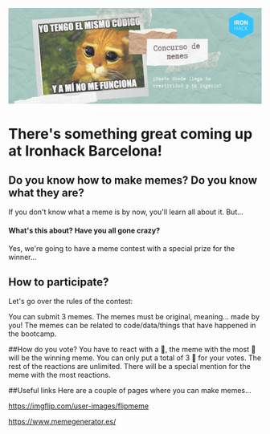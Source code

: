 

![portada](https://github.com/agalvezcorell/concurso_de_memes/blob/main/portada.jpeg)

# There's something great coming up at Ironhack Barcelona!

## Do you know how to make memes? Do you know what they are? 
If you don't know what a meme is by now, you'll learn all about it. But...

#### What's this about? Have you all gone crazy?
Yes, we're going to have a meme contest with a special prize for the winner...

## How to participate?
Let's go over the rules of the contest:

You can submit 3 memes.
The memes must be original, meaning... made by you!
The memes can be related to code/data/things that have happened in the bootcamp.

##How do you vote?
You have to react with a 🚀, the meme with the most 🚀 will be the winning meme.
You can only put a total of 3 🚀 for your votes.
The rest of the reactions are unlimited.
There will be a special mention for the meme with the most reactions.


##Useful links
Here are a couple of pages where you can make memes...

https://imgflip.com/user-images/flipmeme


https://www.memegenerator.es/